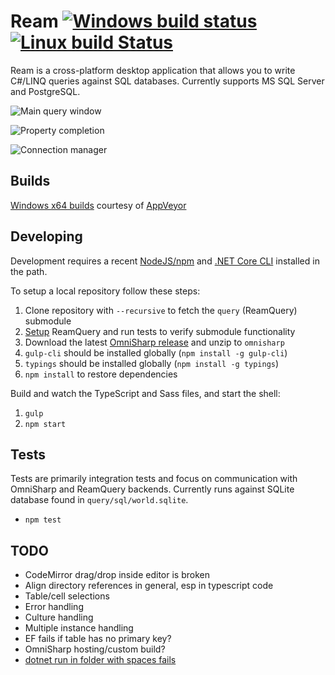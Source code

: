 Ream [![Windows build status](https://ci.appveyor.com/api/projects/status/x8h5dx8lhwv40h8b?svg=true)](https://ci.appveyor.com/project/stofte/ream-editor) [![Linux build Status](https://travis-ci.org/stofte/ream-editor.svg?branch=master)](https://travis-ci.org/stofte/ream-editor)
======================

Ream is a cross-platform desktop application that allows you to write C#/LINQ queries against SQL databases. Currently supports MS SQL Server and PostgreSQL.

![Main query window](http://i.imgur.com/LGmMhVO.png "Main query window")

![Property completion](http://i.imgur.com/ZmHJwrl.png "Property completion")

![Connection manager](http://i.imgur.com/hYJcXMi.png "Connection manager")


Builds
------
[Windows x64 builds](https://ci.appveyor.com/project/stofte/ream-editor/build/artifacts) courtesy of [AppVeyor](https://www.appveyor.com/) 

Developing
----------

Development requires a recent [NodeJS/npm](https://nodejs.org/en/) and 
[.NET Core CLI](https://www.microsoft.com/net/core) installed in the path.

To setup a local repository follow these steps:

1. Clone repository with `--recursive` to fetch the `query` (ReamQuery) submodule 
2. [Setup](https://github.com/stofte/ream-query/blob/master/README.md) ReamQuery and run tests to verify submodule functionality
3. Download the latest [OmniSharp release](https://github.com/OmniSharp/omnisharp-roslyn/releases) and unzip to `omnisharp`
4. `gulp-cli` should be installed globally (`npm install -g gulp-cli`)
5. `typings` should be installed globally (`npm install -g typings`)
6. `npm install` to restore dependencies

Build and watch the TypeScript and Sass files, and start the shell:

1. `gulp`
2. `npm start`

Tests
-----

Tests are primarily integration tests and focus on communication with
OmniSharp and ReamQuery backends. Currently runs against SQLite
database found in `query/sql/world.sqlite`.

- `npm test`

TODO
----
- CodeMirror drag/drop inside editor is broken
- Align directory references in general, esp in typescript code
- Table/cell selections
- Error handling
- Culture handling
- Multiple instance handling
- EF fails if table has no primary key?
- OmniSharp hosting/custom build?
- [dotnet run in folder with spaces fails](https://github.com/dotnet/cli/issues/1189)
